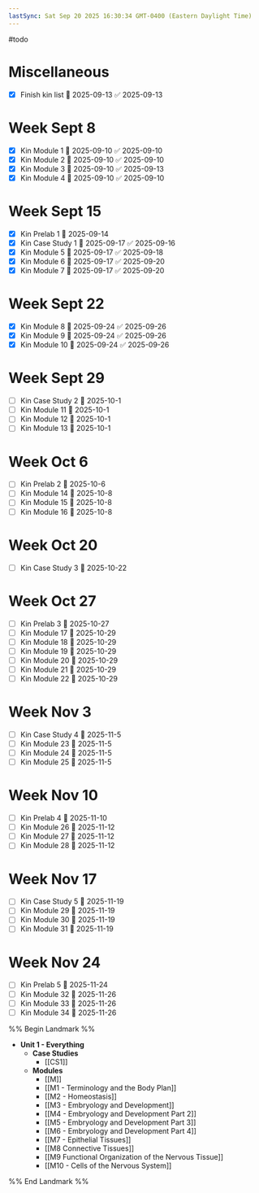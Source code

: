 ```yaml
---
lastSync: Sat Sep 20 2025 16:30:34 GMT-0400 (Eastern Daylight Time)
---
```

#todo
# Miscellaneous
- [x] Finish kin list 📅 2025-09-13 ✅ 2025-09-13
# Week Sept 8
- [x] Kin Module 1 📅 2025-09-10 ✅ 2025-09-10
- [x] Kin Module 2 📅 2025-09-10 ✅ 2025-09-10
- [x] Kin Module 3 📅 2025-09-10 ✅ 2025-09-13
- [x] Kin Module 4 📅 2025-09-10 ✅ 2025-09-10
# Week Sept 15
- [x] Kin Prelab 1 📅 2025-09-14
- [x] Kin Case Study 1 📅 2025-09-17 ✅ 2025-09-16
- [x] Kin Module 5 📅 2025-09-17 ✅ 2025-09-18
- [x] Kin Module 6 📅 2025-09-17 ✅ 2025-09-20
- [x] Kin Module 7 📅 2025-09-17 ✅ 2025-09-20
# Week Sept 22
- [x] Kin Module 8 📅 2025-09-24 ✅ 2025-09-26
- [x] Kin Module 9 📅 2025-09-24 ✅ 2025-09-26
- [x] Kin Module 10 📅 2025-09-24 ✅ 2025-09-26
# Week Sept 29
- [ ] Kin Case Study 2 📅 2025-10-1
- [ ] Kin Module 11 📅 2025-10-1
- [ ] Kin Module 12 📅 2025-10-1
- [ ] Kin Module 13 📅 2025-10-1
# Week Oct 6
- [ ] Kin Prelab 2 📅 2025-10-6
- [ ] Kin Module 14 📅 2025-10-8
- [ ] Kin Module 15 📅 2025-10-8
- [ ] Kin Module 16 📅 2025-10-8
# Week Oct 20
- [ ] Kin Case Study 3 📅 2025-10-22
# Week Oct 27
- [ ] Kin Prelab 3 📅 2025-10-27
- [ ] Kin Module 17 📅 2025-10-29
- [ ] Kin Module 18 📅 2025-10-29
- [ ] Kin Module 19 📅 2025-10-29
- [ ] Kin Module 20 📅 2025-10-29
- [ ] Kin Module 21 📅 2025-10-29
- [ ] Kin Module 22 📅 2025-10-29
# Week Nov 3
- [ ] Kin Case Study 4 📅 2025-11-5
- [ ] Kin Module 23 📅 2025-11-5
- [ ] Kin Module 24 📅 2025-11-5
- [ ] Kin Module 25 📅 2025-11-5
# Week Nov 10
- [ ] Kin Prelab 4 📅 2025-11-10
- [ ] Kin Module 26 📅 2025-11-12
- [ ] Kin Module 27 📅 2025-11-12
- [ ] Kin Module 28 📅 2025-11-12
# Week Nov 17
- [ ] Kin Case Study 5 📅 2025-11-19
- [ ] Kin Module 29 📅 2025-11-19
- [ ] Kin Module 30 📅 2025-11-19
- [ ] Kin Module 31 📅 2025-11-19
# Week Nov 24
- [ ] Kin Prelab 5 📅 2025-11-24
- [ ] Kin Module 32 📅 2025-11-26
- [ ] Kin Module 33 📅 2025-11-26
- [ ] Kin Module 34 📅 2025-11-26

%% Begin Landmark %%
- **Unit 1 - Everything**
	- **Case Studies**
		- [[CS1]]
	- **Modules**
		- [[M]]
		- [[M1 - Terminology and the Body Plan]]
		- [[M2 - Homeostasis]]
		- [[M3 - Embryology and Development]]
		- [[M4 - Embryology and Development Part 2]]
		- [[M5 - Embryology and Development Part 3]]
		- [[M6 - Embryology and Development Part 4]]
		- [[M7 - Epithelial Tissues]]
		- [[M8 Connective Tissues]]
		- [[M9 Functional Organization of the Nervous Tissue]]
		- [[M10 - Cells of the Nervous System]]

%% End Landmark %%